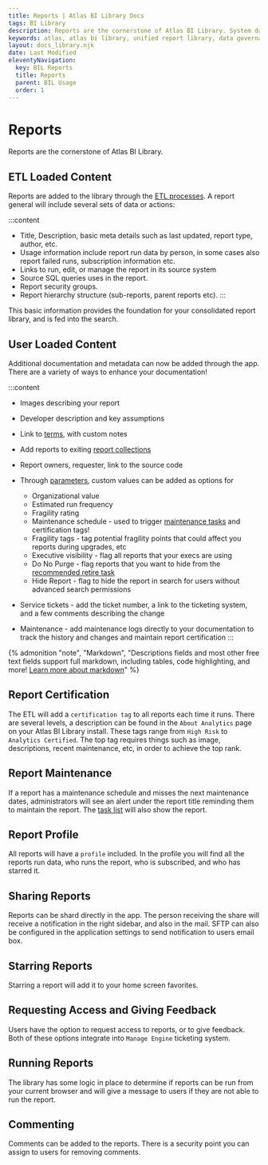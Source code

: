 ```yaml
---
title: Reports | Atlas BI Library Docs
tags: BI Library
description: Reports are the cornerstone of Atlas BI Library. System data is brought in through the ETLs and more documentation can be added in the app.
keywords: atlas, atlas bi library, unified report library, data governance, database, reports, etl, metadata, profile, run data, ssrs, crystal
layout: docs_library.njk
date: Last Modified
eleventyNavigation:
  key: BIL Reports
  title: Reports
  parent: BIL Usage
  order: 1
---
```


# Reports

<p class="subtitle pb-5">Reports are the cornerstone of Atlas BI Library.</p>

## ETL Loaded Content

Reports are added to the library through the [ETL processes](/docs/bi-library/etl/). A report general will include several sets of data or actions:

:::content

- Title, Description, basic meta details such as last updated, report type, author, etc.
- Usage information include report run data by person, in some cases also report failed runs, subscription information etc.
- Links to run, edit, or manage the report in its source system
- Source SQL queries uses in the report.
- Report security groups.
- Report hierarchy structure (sub-reports, parent reports etc).
  :::

This basic information provides the foundation for your consolidated report library, and is fed into the search.

## User Loaded Content

Additional documentation and metadata can now be added through the app. There are a variety of ways to enhance your documentation!

:::content

- Images describing your report
- Developer description and key assumptions
- Link to [terms](/docs/bi-library/usage/terms/), with custom notes
- Add reports to exiting [report collections](/docs/bi-library/usage/collections/)
- Report owners, requester, link to the source code
- Through [parameters](/docs/bi-library/usage/parameters/), custom values can be added as options for

  - Organizational value
  - Estimated run frequency
  - Fragility rating
  - Maintenance schedule - used to trigger [maintenance tasks](/docs/bi-library/usage/tasks/) and certification tags!
  - Fragility tags - tag potential fragility points that could affect you reports during upgrades, etc
  - Executive visibility - flag all reports that your execs are using
  - Do No Purge - flag reports that you want to hide from the [recommended retire task](/docs/bi-library/usage/tasks/)
  - Hide Report - flag to hide the report in search for users without advanced search permissions

- Service tickets - add the ticket number, a link to the ticketing system, and a few comments describing the change
- Maintenance - add maintenance logs directly to your documentation to track the history and changes and maintain report certification
  :::

{% admonition
   "note",
   "Markdown",
   "Descriptions fields and most other free text fields support full markdown, including tables, code highlighting, and more! [Learn more about markdown](https://www.markdownguide.org/getting-started)"
%}

## Report Certification

The ETL will add a `certification tag` to all reports each time it runs. There are several levels, a description can be found in the `About Analytics` page on your Atlas BI Library install. These tags range from `High Risk` to `Analytics Certified`. The top tag requires things such as image, descriptions, recent maintenance, etc, in order to achieve the top rank.

## Report Maintenance

If a report has a maintenance schedule and misses the next maintenance dates, administrators will see an alert under the report title reminding them to maintain the report. The [task list](/docs/bi-library/usage/tasks/) will also show the report.

## Report Profile

All reports will have a `profile` included. In the profile you will find all the reports run data, who runs the report, who is subscribed, and who has starred it.

## Sharing Reports

Reports can be shard directly in the app. The person receiving the share will receive a notification in the right sidebar, and also in the mail. SFTP can also be configured in the application settings to send notification to users email box.

## Starring Reports

Starring a report will add it to your home screen favorites.

## Requesting Access and Giving Feedback

Users have the option to request access to reports, or to give feedback. Both of these options integrate into `Manage Engine` ticketing system.

## Running Reports

The library has some logic in place to determine if reports can be run from your current browser and will give a message to users if they are not able to run the report.

## Commenting

Comments can be added to the reports. There is a security point you can assign to users for removing comments.
